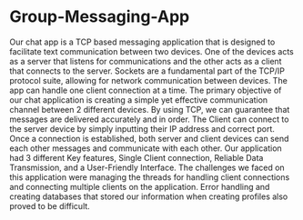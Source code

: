 # Group-Messaging-App
Our chat app is a TCP based messaging application that is designed to facilitate text communication between two devices. One of the devices acts as a server that listens for communications and the other acts as a client that connects to the server. Sockets are a fundamental part of the TCP/IP protocol suite, allowing for network communication between devices.  The app can handle one client connection at a time. 
The primary objective of our chat application is creating a simple yet effective communication channel between 2 different devices. By using TCP, we can guarantee that messages are delivered accurately and in order. The Client can connect to the server device by simply inputting their IP address and correct port. Once a connection is established, both server and client devices can send each other messages and communicate with each other.
Our application had 3 different Key features, Single Client connection, Reliable Data Transmission, and a User-Friendly Interface.
The challenges we faced on this application were managing the threads for handling client connections and connecting multiple clients on the application. Error handling and creating databases that stored our information when creating profiles also proved to be difficult. 
